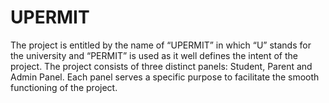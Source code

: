 # UPERMIT
The project is entitled by the name of “UPERMIT” in which “U” stands for the university and “PERMIT” is used as it well defines the intent of the project. The project consists of three distinct panels: Student, Parent and Admin Panel. Each panel serves a specific purpose to facilitate the smooth functioning of the project.
